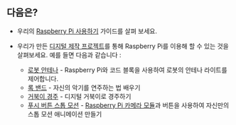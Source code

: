 ## 다음은?

+ 우리의 [Raspberry Pi 사용하기](https://projects.raspberrypi.org/en/projects/raspberry-pi-using) 가이드를 살펴 보세요.

+ 우리가 만든 [디지털 제작 프로젝트](https://projects.raspberrypi.org)를 통해 Raspberry Pi를 이용해 할 수 있는 것을 살펴보세요. 예를 들면 다음과 같습니다 :
    
    + [로봇 안테나](https://projects.raspberrypi.org/en/projects/robot-antenna) - Raspberry Pi와 코드 블록을 사용하여 로봇의 안테나 라이트를 제어합니다.
    + [록 밴드](https://projects.raspberrypi.org/en/projects/rock-band) - 자신의 악기를 연주하는 법 배우기
    + [거북이 경주](https://projects.raspberrypi.org/en/projects/turtle-race) - 디지털 거북이로 경주하기
    + [푸시 버튼 스톱 모션](https://projects.raspberrypi.org/en/projects/push-button-stop-motion) - [Raspberry Pi 카메라 모듈](https://www.raspberrypi.org/products/camera-module-v2/)과 버튼을 사용하여 자신만의 스톱 모션 애니메이션 만들기